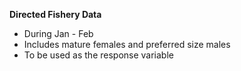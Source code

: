**Directed Fishery Data**
- During Jan - Feb
- Includes mature females and preferred size males
- To be used as the response variable